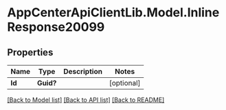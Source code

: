 # AppCenterApiClientLib.Model.InlineResponse20099
## Properties

Name | Type | Description | Notes
------------ | ------------- | ------------- | -------------
**Id** | **Guid?** |  | [optional] 

[[Back to Model list]](../README.md#documentation-for-models) [[Back to API list]](../README.md#documentation-for-api-endpoints) [[Back to README]](../README.md)


